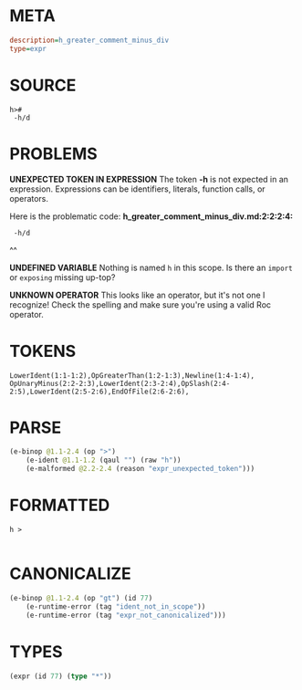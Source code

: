 # META
~~~ini
description=h_greater_comment_minus_div
type=expr
~~~
# SOURCE
~~~roc
h>#
 -h/d
~~~
# PROBLEMS
**UNEXPECTED TOKEN IN EXPRESSION**
The token **-h** is not expected in an expression.
Expressions can be identifiers, literals, function calls, or operators.

Here is the problematic code:
**h_greater_comment_minus_div.md:2:2:2:4:**
```roc
 -h/d
```
 ^^


**UNDEFINED VARIABLE**
Nothing is named `h` in this scope.
Is there an `import` or `exposing` missing up-top?

**UNKNOWN OPERATOR**
This looks like an operator, but it's not one I recognize!
Check the spelling and make sure you're using a valid Roc operator.

# TOKENS
~~~zig
LowerIdent(1:1-1:2),OpGreaterThan(1:2-1:3),Newline(1:4-1:4),
OpUnaryMinus(2:2-2:3),LowerIdent(2:3-2:4),OpSlash(2:4-2:5),LowerIdent(2:5-2:6),EndOfFile(2:6-2:6),
~~~
# PARSE
~~~clojure
(e-binop @1.1-2.4 (op ">")
	(e-ident @1.1-1.2 (qaul "") (raw "h"))
	(e-malformed @2.2-2.4 (reason "expr_unexpected_token")))
~~~
# FORMATTED
~~~roc
h >
	
~~~
# CANONICALIZE
~~~clojure
(e-binop @1.1-2.4 (op "gt") (id 77)
	(e-runtime-error (tag "ident_not_in_scope"))
	(e-runtime-error (tag "expr_not_canonicalized")))
~~~
# TYPES
~~~clojure
(expr (id 77) (type "*"))
~~~
